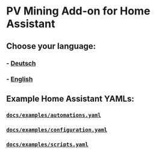 # PV Mining Add-on for Home Assistant

## Choose your language:
### -  [Deutsch](./README_DE.md)
### -  [English](./README_EN.md)

## Example Home Assistant YAMLs:

### [`docs/examples/automations.yaml`](./bitcoin_pv_mining/docs/examples/automations.yaml)

### [`docs/examples/configuration.yaml`](./bitcoin_pv_mining/docs/examples/configuration.yaml)

### [`docs/examples/scripts.yaml`](./bitcoin_pv_mining/docs/examples/scripts.yaml)
